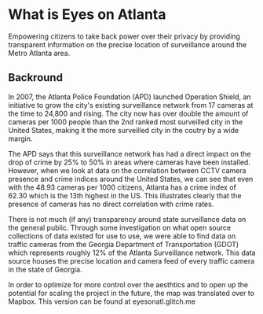 # What is Eyes on Atlanta

Empowering citizens to take back power over their privacy by providing transparent information on the precise location of surveillance around the Metro Atlanta area.

## Backround

In 2007, the Atlanta Police Foundation (APD) launched Operation Shield, an initiative to grow the city's existing surveillance network from 17 cameras at the time to 24,800 and rising. The city now has over double the amount of cameras per 1000 people than the 2nd ranked most surveilled city in the United States, making it the more surveilled city in the coutry by a wide margin.

The APD says that this surveillance network has had a direct impact on the drop of crime by 25% to 50% in areas where cameras have been installed. However, when we look at data on the correlation between CCTV camera presence and crime indices around the United States, we can see that even with the 48.93 cameras per 1000 citizens, Atlanta has a crime index of 62.30 which is the 13th highest in the US. This illustrates clearly that the presence of cameras has no direct correlation with crime rates.

There is not much (if any) transparency around state surveillance data on the general public. Through some investigation on what open source collections of data existed for use to use, we were able to find data on traffic cameras from the Georgia Department of Transportation (GDOT) which represents roughly 12% of the Atlanta Surveillance network. This data source houses the precise location and camera feed of every traffic camera in the state of Georgia.

In order to optimize for more control over the aesthtics and to open up the potential for scaling the project in the future, the map was translated over to Mapbox. This version can be found at eyesonatl.glitch.me
